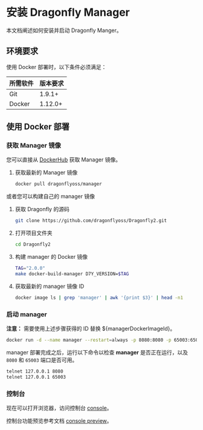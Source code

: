 # 安装 Dragonfly Manager

本文档阐述如何安装并启动 Dragonfly Manger。

## 环境要求

使用 Docker 部署时，以下条件必须满足：

所需软件 | 版本要求
---|---
Git|1.9.1+
Docker|1.12.0+

## 使用 Docker 部署

### 获取 Manager 镜像

您可以直接从 [DockerHub](https://hub.docker.com/) 获取 Manager 镜像。

1. 获取最新的 Manager 镜像

    ```sh
    docker pull dragonflyoss/manager
    ```

或者您可以构建自己的 manager 镜像

1. 获取 Dragonfly 的源码

    ```sh
    git clone https://github.com/dragonflyoss/Dragonfly2.git
    ```

2. 打开项目文件夹

    ```sh
    cd Dragonfly2
    ```

3. 构建 manager 的 Docker 镜像

    ```sh
    TAG="2.0.0"
    make docker-build-manager D7Y_VERSION=$TAG
    ```

4. 获取最新的 manager 镜像 ID

    ```sh
    docker image ls | grep 'manager' | awk '{print $3}' | head -n1
    ```

### 启动 manager

**注意：** 需要使用上述步骤获得的 ID 替换 ${managerDockerImageId}。

```sh
docker run -d --name manager --restart=always -p 8080:8080 -p 65003:65003  ${managerDockerImageId}
```

manager 部署完成之后，运行以下命令以检查 **manager** 是否正在运行，以及 `8080` 和 `65003` 端口是否可用。

```sh
telnet 127.0.0.1 8080
telnet 127.0.0.1 65003
```

### 控制台

现在可以打开浏览器，访问控制台 [console](http://localhost:8080)。

控制台功能预览参考文档 [console preview](../../user-guide/console/preview.md)。
